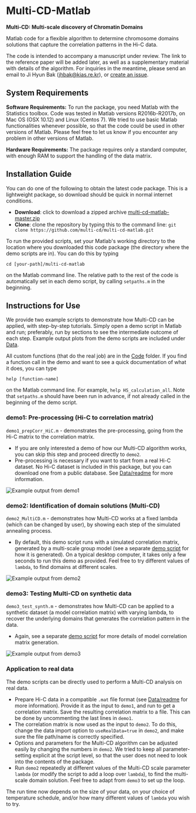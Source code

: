 # Multi-CD-Matlab #

**Multi-CD: Multi-scale discovery of Chromatin Domains**

Matlab code for a flexible algorithm to determine chromosome domains solutions that capture the correlation patterns in the Hi-C data.

The code is intended to accompany a manuscript under review. The link to the reference paper will be added later, as well as a supplementary material with details of the algorithm. For inquiries in the meantime, please send an email to Ji Hyun Bak (jhbak@kias.re.kr), or [create an issue](https://github.com/multi-cd/multi-cd-matlab/issues/new).

## System Requirements

**Software Requirements:**
To run the package, you need Matlab with the Statistics toolbox.
Code was tested in Matlab versions R2016b-R2017b, on Mac OS (OSX 10.12) and Linux (Centos 7). 
We tried to use basic Matlab functionalities whenever possible, so that the code could be used in other versions of Matlab.
Please feel free to let us know if you encounter any problem in other versions of Matlab.

**Hardware Requirements:**
The package requires only a standard computer, with enough RAM to support the handling of the data matrix.


## Installation Guide

You can do one of the following to obtain the latest code package.
This is a lightweight package, so download should be quick in normal internet conditions. 

* **Download**: click to download a zipped archive  [multi-cd-matlab-master.zip](https://github.com/multi-cd/multi-cd-matlab/archive/master.zip)
* **Clone**: clone the repository by typing this to the command line: 
```git clone https://github.com/multi-cd/multi-cd-matlab.git```


To run the provided scripts, set your Matlab's working directory to the location where you downloaded this code package (the directory where the demo scripts are in). 
You can do this by typing 

```
cd [your-path]/multi-cd-matlab
```

on the Matlab command line. The relative path to the rest of the code is automatically set in each demo script, by calling `setpaths.m` in the beginning.


## Instructions for Use

We provide two example scripts to demonstrate how Multi-CD can be applied, with step-by-step tutorials.
Simply open a demo script in Matlab and run; preferably, run by sections to see the intermediate outcome of each step.
Example output plots from the demo scripts are included under [Data](Data).

All custom functions (that do the real job) are in the [Code](Code) folder.
If you find a function call in the demo and want to see a quick documentation of what it does, you can type 

```
help [function-name]
```

on the Matlab command line. For example, `help HS_calculation_all`. Note that `setpaths.m` should have been run in advance, if not already called in the beginning of the demo script.


### demo1: Pre-processing (Hi-C to correlation matrix)

`demo1_prepCorr_HiC.m` - demonstrates the pre-processing, going from the Hi-C matrix to the correlation matrix.

- If you are only interested a demo of how our Multi-CD algorithm works, you can skip this step and proceed directly to `demo2`. 
- Pre-processing is necessary if you want to start from a real Hi-C dataset. 
No Hi-C dataset is included in this package, but you can download one from a public database. 
See [Data/readme](Data/readme.md) for more information.

![Example output from demo1](Data/example-output-demo1.png)


### demo2: Identification of domain solutions (Multi-CD)

`demo2_MultiCD.m` - demonstrates how Multi-CD works at a fixed lambda (which can be changed by user), by showing each step of the simulated annealing process.

- By default, this demo script runs with a simulated correlation matrix, generated by a multi-scale group model (see a separate [demo script](Code/gen_model/demo_gen_corrMat.m) for how it is generated). On a typical desktop computer, it takes only a few seconds to run this demo as provided. Feel free to try different values of `lambda`, to find domains at different scales.

![Example output from demo2](Data/example-output-demo2.png)


### demo3: Testing Multi-CD on synthetic data

`demo3_test_synth.m` - demonstrates how Multi-CD can be applied to a synthetic dataset (a model correlation matrix) with varying lambda, to recover the underlying domains that generates the correlation pattern in the data.

- Again, see a separate [demo script](Code/gen_model/demo_gen_corrMat.m) for more details of model correlation matrix generation.

![Example output from demo3](Data/example-output-demo3.png)


### Application to real data

The demo scripts can be directly used to perform a Multi-CD analysis on real data.

- Prepare Hi-C data in a compatible `.mat` file format (see 
[Data/readme](Data/readme.md) for more information). Provide it as the input to `demo1`, and run to get a correlation matrix. Save the resulting correlation matrix to a file. This can be done by uncommenting the last lines in `demo1`. 
- The correlation matrix is now used as the input to `demo2`. To do this, change the data import option to `useRealData=true` in `demo2`, and make sure the file path/name is correctly specified.
- Options and parameters for the Multi-CD algorithm can be adjusted easily by changing the numbers in `demo2`. We tried to keep all parameter-setting explicit at the script level, so that the user does not need to look into the contents of the package.
- Run `demo2` repeatedly at different values of the Multi-CD scale parameter `lambda` (or modify the script to add a loop over `lambda`), to find the multi-scale domain solution.
    Feel free to adapt from `demo3` to set up the loop.

The run time now depends on the size of your data, on your choice of temperature schedule, and/or how many different values of `lambda` you wish to try.

